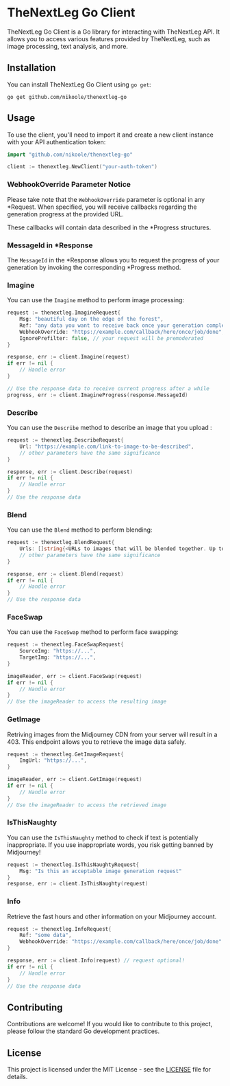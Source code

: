 # TheNextLeg Go Client

TheNextLeg Go Client is a Go library for interacting with TheNextLeg API. It allows you to access various features provided by TheNextLeg, such as image processing, text analysis, and more.

## Installation

You can install TheNextLeg Go Client using `go get`:

```shell
go get github.com/nikoole/thenextleg-go
```

## Usage

To use the client, you'll need to import it and create a new client instance with your API authentication token:

```go
import "github.com/nikoole/thenextleg-go"

client := thenextleg.NewClient("your-auth-token")
```

### WebhookOverride Parameter Notice

Please take note that the `WebhookOverride` parameter is optional in any *Request. When specified, you will receive callbacks regarding the generation progress at the provided URL.

These callbacks will contain data described in the *Progress structures.

### MessageId in *Response

The `MessageId` in the *Response allows you to request the progress of your generation by invoking the corresponding *Progress method.

### Imagine

You can use the `Imagine` method to perform image processing:

```go
request := thenextleg.ImagineRequest{
	Msg: "beautiful day on the edge of the forest",
	Ref: "any data you want to receive back once your generation complete",
	WebhookOverride: "https://example.com/callback/here/once/job/done",
	IgnorePrefilter: false, // your request will be premoderated
}

response, err := client.Imagine(request)
if err != nil {
    // Handle error
}

// Use the response data to receive current progress after a while
progress, err := client.ImagineProgress(response.MessageId)
```

### Describe

You can use the `Describe` method to describe an image that you upload :

```go
request := thenextleg.DescribeRequest{
	Url: "https://example.com/link-to-image-to-be-described",
	// other parameters have the same significance
}

response, err := client.Describe(request)
if err != nil {
    // Handle error
}
// Use the response data
```

### Blend

You can use the `Blend` method to perform blending:

```go
request := thenextleg.BlendRequest{
	Urls: []string{<URLs to images that will be blended together. Up to 5.>},
	// other parameters have the same significance
}

response, err := client.Blend(request)
if err != nil {
    // Handle error
}
// Use the response data
```

### FaceSwap

You can use the `FaceSwap` method to perform face swapping:

```go
request := thenextleg.FaceSwapRequest{
	SourceImg: "https://...",
	TargetImg: "https://...",
}

imageReader, err := client.FaceSwap(request)
if err != nil {
    // Handle error
}
// Use the imageReader to access the resulting image
```

### GetImage

Retriving images from the Midjourney CDN from your server will result in a 403. This endpoint allows you to retrieve the image data safely.

```go
request := thenextleg.GetImageRequest{
	ImgUrl: "https://...",
}

imageReader, err := client.GetImage(request)
if err != nil {
    // Handle error
}
// Use the imageReader to access the retrieved image
```

### IsThisNaughty

You can use the `IsThisNaughty` method to check if text is potentially inappropriate. If you use inappropriate words, you risk getting banned by Midjourney!

```go
request := thenextleg.IsThisNaughtyRequest{
	Msg: "Is this an acceptable image generation request"
}
response, err := client.IsThisNaughty(request)
```

### Info

Retrieve the fast hours and other information on your Midjourney account.


```go
request := thenextleg.InfoRequest{
	Ref: "some data",
	WebhookOverride: "https://example.com/callback/here/once/job/done"
}

response, err := client.Info(request) // request optional!
if err != nil {
    // Handle error
}
// Use the response data
```

## Contributing

Contributions are welcome! If you would like to contribute to this project, please follow the standard Go development practices.

## License

This project is licensed under the MIT License - see the [LICENSE](LICENSE) file for details.
